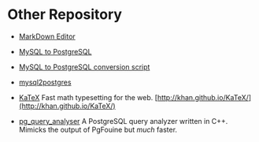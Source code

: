 # Other Repository

* [MarkDown Editor](http://jbt.github.io/markdown-editor)


* [MySQL to PostgreSQL](https://github.com/mihailShumilov/mysql2postgresql)

* [MySQL to PostgreSQL conversion script](https://github.com/lanyrd/mysql-postgresql-converter)

* [mysql2postgres](https://github.com/maxlapshin/mysql2postgres)

* [KaTeX](https://github.com/Khan/KaTeX) Fast math typesetting for the web. 
[http://khan.github.io/KaTeX/](http://khan.github.io/KaTeX/)

* [pg_query_analyser](https://github.com/WoLpH/pg_query_analyser) A PostgreSQL query analyzer written in C++. Mimicks the output of PgFouine but _much_ faster.